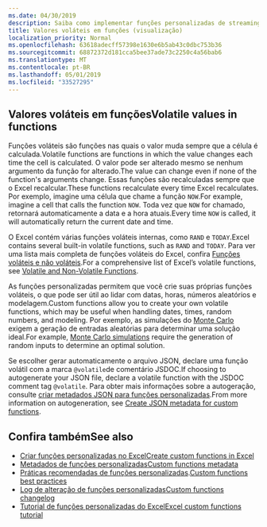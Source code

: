 ```yaml
---
ms.date: 04/30/2019
description: Saiba como implementar funções personalizadas de streaming volátil e offline.
title: Valores voláteis em funções (visualização)
localization_priority: Normal
ms.openlocfilehash: 63618adecff57398e1630e6b5ab43c0dbc753b36
ms.sourcegitcommit: 68872372d181cca5bee37ade73c2250c4a56bab6
ms.translationtype: MT
ms.contentlocale: pt-BR
ms.lasthandoff: 05/01/2019
ms.locfileid: "33527295"
---
```

## <a name="volatile-values-in-functions"></a><span data-ttu-id="9a8d0-103">Valores voláteis em funções</span><span class="sxs-lookup"><span data-stu-id="9a8d0-103">Volatile values in functions</span></span>

<span data-ttu-id="9a8d0-104">Funções voláteis são funções nas quais o valor muda sempre que a célula é calculada.</span><span class="sxs-lookup"><span data-stu-id="9a8d0-104">Volatile functions are functions in which the value changes each time the cell is calculated.</span></span> <span data-ttu-id="9a8d0-105">O valor pode ser alterado mesmo se nenhum argumento da função for alterado.</span><span class="sxs-lookup"><span data-stu-id="9a8d0-105">The value can change even if none of the function's arguments change.</span></span> <span data-ttu-id="9a8d0-106">Essas funções são recalculadas sempre que o Excel recalcular.</span><span class="sxs-lookup"><span data-stu-id="9a8d0-106">These functions recalculate every time Excel recalculates.</span></span> <span data-ttu-id="9a8d0-107">Por exemplo, imagine uma célula que chame a função `NOW`.</span><span class="sxs-lookup"><span data-stu-id="9a8d0-107">For example, imagine a cell that calls the function `NOW`.</span></span> <span data-ttu-id="9a8d0-108">Toda vez que `NOW` for chamado, retornará automaticamente a data e a hora atuais.</span><span class="sxs-lookup"><span data-stu-id="9a8d0-108">Every time `NOW` is called, it will automatically return the current date and time.</span></span>

<span data-ttu-id="9a8d0-109">O Excel contém várias funções voláteis internas, como `RAND` e `TODAY`.</span><span class="sxs-lookup"><span data-stu-id="9a8d0-109">Excel contains several built-in volatile functions, such as `RAND` and `TODAY`.</span></span> <span data-ttu-id="9a8d0-110">Para ver uma lista mais completa de funções voláteis do Excel, confira [Funções voláteis e não voláteis](/office/client-developer/excel/excel-recalculation#volatile-and-non-volatile-functions).</span><span class="sxs-lookup"><span data-stu-id="9a8d0-110">For a comprehensive list of Excel’s volatile functions, see [Volatile and Non-Volatile Functions](/office/client-developer/excel/excel-recalculation#volatile-and-non-volatile-functions).</span></span>

<span data-ttu-id="9a8d0-111">As funções personalizadas permitem que você crie suas próprias funções voláteis, o que pode ser útil ao lidar com datas, horas, números aleatórios e modelagem.</span><span class="sxs-lookup"><span data-stu-id="9a8d0-111">Custom functions allow you to create your own volatile functions, which may be useful when handling dates, times, random numbers, and modeling.</span></span> <span data-ttu-id="9a8d0-112">Por exemplo, as simulações do [Monte Carlo](https://en.wikipedia.org/wiki/Monte_Carlo_method
) exigem a geração de entradas aleatórias para determinar uma solução ideal.</span><span class="sxs-lookup"><span data-stu-id="9a8d0-112">For example, [Monte Carlo simulations](https://en.wikipedia.org/wiki/Monte_Carlo_method
) require the generation of random inputs to determine an optimal solution.</span></span>

<span data-ttu-id="9a8d0-113">Se escolher gerar automaticamente o arquivo JSON, declare uma função volátil com a marca `@volatile`de comentário JSDOC.</span><span class="sxs-lookup"><span data-stu-id="9a8d0-113">If choosing to autogenerate your JSON file, declare a volatile function with the JSDOC comment tag `@volatile`.</span></span> <span data-ttu-id="9a8d0-114">Para obter mais informações sobre a autogeração, consulte [criar metadados JSON para funções personalizadas](custom-functions-json-autogeneration.md).</span><span class="sxs-lookup"><span data-stu-id="9a8d0-114">From more information on autogeneration, see [Create JSON metadata for custom functions](custom-functions-json-autogeneration.md).</span></span>

## <a name="see-also"></a><span data-ttu-id="9a8d0-115">Confira também</span><span class="sxs-lookup"><span data-stu-id="9a8d0-115">See also</span></span>

* [<span data-ttu-id="9a8d0-116">Criar funções personalizadas no Excel</span><span class="sxs-lookup"><span data-stu-id="9a8d0-116">Create custom functions in Excel</span></span>](custom-functions-overview.md)
* [<span data-ttu-id="9a8d0-117">Metadados de funções personalizadas</span><span class="sxs-lookup"><span data-stu-id="9a8d0-117">Custom functions metadata</span></span>](custom-functions-json.md)
* <span data-ttu-id="9a8d0-118">[Práticas recomendadas de funções personalizadas](custom-functions-best-practices.md).</span><span class="sxs-lookup"><span data-stu-id="9a8d0-118">[Custom functions best practices](custom-functions-best-practices.md)</span></span>
* [<span data-ttu-id="9a8d0-119">Log de alteração de funções personalizadas</span><span class="sxs-lookup"><span data-stu-id="9a8d0-119">Custom functions changelog</span></span>](custom-functions-changelog.md)
* [<span data-ttu-id="9a8d0-120">Tutorial de funções personalizadas do Excel</span><span class="sxs-lookup"><span data-stu-id="9a8d0-120">Excel custom functions tutorial</span></span>](../tutorials/excel-tutorial-create-custom-functions.md)
